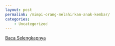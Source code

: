 ```yaml
---
layout: post
permalink: /mimpi-orang-melahirkan-anak-kembar/
categories:
    - Uncategorized
---
```


[Baca Selengkapnya](/03)